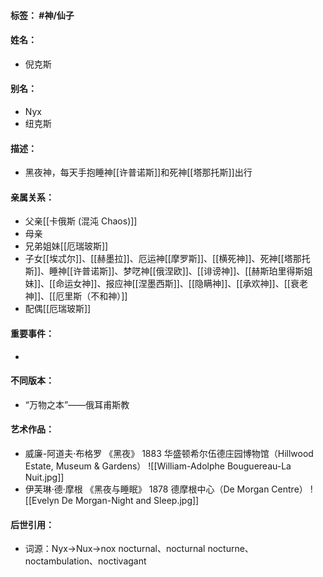 #### 标签： #神/仙子
#### 姓名：
- 倪克斯
#### 别名：
- Nyx
- 纽克斯
#### 描述：
- 黑夜神，每天手抱睡神[[许普诺斯]]和死神[[塔那托斯]]出行
#### 亲属关系：
- 父亲[[卡俄斯 (混沌 Chaos)]]
- 母亲
- 兄弟姐妹[[厄瑞玻斯]]
- 子女[[埃忒尔]]、[[赫墨拉]]、厄运神[[摩罗斯]]、[[横死神]]、死神[[塔那托斯]]、睡神[[许普诺斯]]、梦呓神[[俄涅欧]]、[[诽谤神]]、[[赫斯珀里得斯姐妹]]、[[命运女神]]、报应神[[涅墨西斯]]、[[隐瞒神]]、[[承欢神]]、[[衰老神]]、[[厄里斯（不和神）]]
- 配偶[[厄瑞玻斯]]
#### 重要事件：
- 
#### 不同版本：
- “万物之本”——俄耳甫斯教
#### 艺术作品：
- 威廉-阿道夫·布格罗 《黑夜》 1883 华盛顿希尔伍德庄园博物馆（Hillwood Estate, Museum & Gardens）
![[William-Adolphe Bouguereau-La Nuit.jpg]]
- 伊芙琳·德·摩根 《黑夜与睡眠》 1878 德摩根中心（De Morgan Centre）
![[Evelyn De Morgan-Night and Sleep.jpg]]
#### 后世引用：
- 词源：Nyx->Nux->nox
nocturnal、nocturnal nocturne、noctambulation、noctivagant